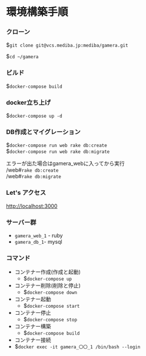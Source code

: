 # 環境構築手順

### クローン

$```git clone git@vcs.mediba.jp:mediba/gamera.git ```

$```cd ~/gamera```

### ビルド

$```docker-compose build```

### docker立ち上げ

$```docker-compose up -d```

### DB作成とマイグレーション
$```docker-compose run web rake db:create```  
$```docker-compose run web rake db:migrate```  

エラーが出た場合はgamera_webに入ってから実行  
/web#```rake db:create```  
/web#```rake db:migrate```

### Let's アクセス
<http://localhost:3000>

### サーバー群
* ```gamera_web_1``` - ruby
* ```gamera_db_1```- mysql


### コマンド
* コンテナー作成(作成と起動)
    * $```docker-compose up```
* コンテナー削除(削除と停止)
    * $```docker-compose down```
* コンテナー起動
    * $```docker-compose start```
* コンテナー停止
    * $```docker-compose stop```
* コンテナー構築
    * $```docker-compose build```
* コンテナー接続
* $```docker exec -it gamera_〇〇_1 /bin/bash --login```
